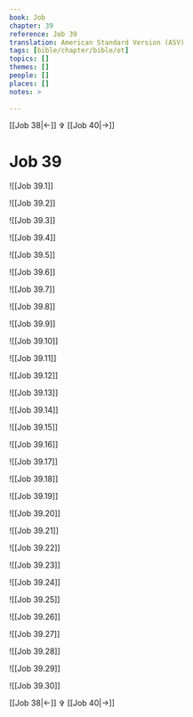 ```yaml
---
book: Job
chapter: 39
reference: Job 39
translation: American Standard Version (ASV)
tags: [bible/chapter/bible/ot]
topics: []
themes: []
people: []
places: []
notes: >
  
---
```


[[Job 38|<-]] ✞ [[Job 40|->]]

# Job 39

![[Job 39.1]]

![[Job 39.2]]

![[Job 39.3]]

![[Job 39.4]]

![[Job 39.5]]

![[Job 39.6]]

![[Job 39.7]]

![[Job 39.8]]

![[Job 39.9]]

![[Job 39.10]]

![[Job 39.11]]

![[Job 39.12]]

![[Job 39.13]]

![[Job 39.14]]

![[Job 39.15]]

![[Job 39.16]]

![[Job 39.17]]

![[Job 39.18]]

![[Job 39.19]]

![[Job 39.20]]

![[Job 39.21]]

![[Job 39.22]]

![[Job 39.23]]

![[Job 39.24]]

![[Job 39.25]]

![[Job 39.26]]

![[Job 39.27]]

![[Job 39.28]]

![[Job 39.29]]

![[Job 39.30]]

[[Job 38|<-]] ✞ [[Job 40|->]]
